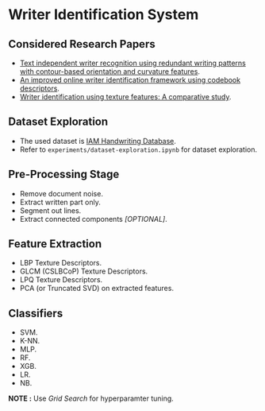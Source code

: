 # Writer Identification System

## Considered Research Papers
-   [Text independent writer recognition using redundant writing patterns with contour-based orientation and curvature features](https://drive.google.com/file/d/1bI3k3wCjC1TNK3C6hgXMy2W9TWHMXZff/view?usp=sharing).
-   [An improved online writer identification framework using codebook descriptors](https://drive.google.com/file/d/1VheUDrH_9d2-vJLz7tzTHsSrlb_EshG2/view?usp=sharing).
-   [Writer identification using texture features: A comparative study](https://drive.google.com/file/d/1MLogDf_XSJc4LUEn3ZI1WO1wnQVvl7jM/view?usp=sharing).

## Dataset Exploration
-   The used dataset is [IAM Handwriting Database](https://fki.tic.heia-fr.ch/databases/iam-handwriting-database).
-   Refer to `experiments/dataset-exploration.ipynb` for dataset exploration.

## Pre-Processing Stage
-   Remove document noise.
-   Extract written part only.
-   Segment out lines.
-   Extract connected components _[OPTIONAL]_.

## Feature Extraction
-   LBP Texture Descriptors.
-   GLCM (CSLBCoP) Texture Descriptors.
-   LPQ Texture Descriptors.
-   PCA (or Truncated SVD) on extracted features.

## Classifiers
-   SVM.
-   K-NN.
-   MLP.
-   RF.
-   XGB.
-   LR.
-   NB.

__NOTE :__ Use _Grid Search_ for hyperparamter tuning.
